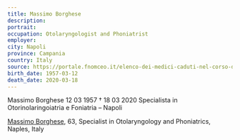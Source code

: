 ```yaml
---
title: Massimo Borghese
description: 
portrait: 
occupation: Otolaryngologist and Phoniatrist
employer: 
city: Napoli
province: Campania
country: Italy 
source: https://portale.fnomceo.it/elenco-dei-medici-caduti-nel-corso-dellepidemia-di-covid-19/
birth_date: 1957-03-12
death_date: 2020-03-18
---
```


Massimo Borghese 12 03 1957 † 18 03 2020
Specialista in Otorinolaringoiatria e Foniatria – Napoli

<a href="https://portale.fnomceo.it/elenco-dei-medici-caduti-nel-corso-dellepidemia-di-covid-19/">Massimo Borghese</a>, 63, Specialist in Otolaryngology and Phoniatrics, Naples, Italy
